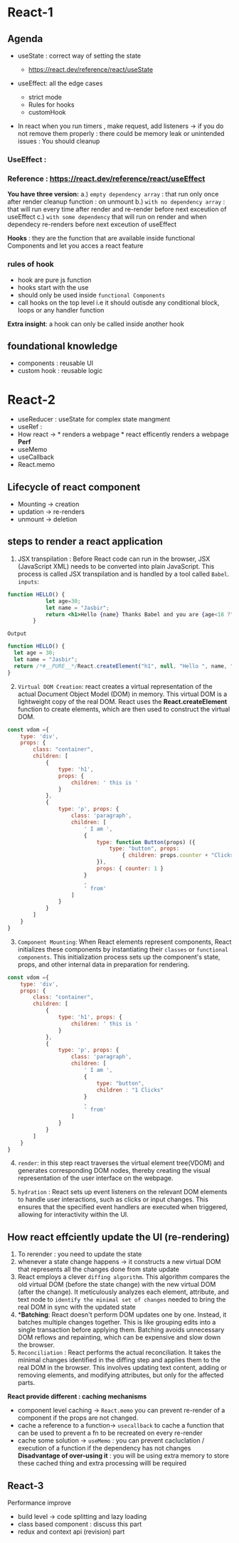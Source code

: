# React-1
## Agenda
* useState : correct way of setting the state 
  * https://react.dev/reference/react/useState
* useEffect: all the edge cases
	* strict mode 
	* Rules for hooks 
	* customHook 

* In react  when you run timers , make request, add listeners ->  if you do not remove them properly : there could be memory leak or unintended issues : You should cleanup 

 ### UseEffect :
 ### Reference : https://react.dev/reference/react/useEffect
 **You have three version:**
a.) `empty dependency array` : that run only once   after render
            cleanup function : on unmount 
b.) `with no dependency array`    : that will run every time after render and re-render
        before next exceution of useEffect
c.) `with some dependency`  that will run on render and when dependecy re-renders
        before next exceution of useEffect


**Hooks** : they are the function that are available inside functional Components and let you acces a react feature


### rules of hook 
* hook are pure js function 
* hooks start with the use
* should only be used inside `functional Components`
* call hooks on the top level i.e it should outisde any conditional block, loops or any handler function 

**Extra insight**: a hook can only be called inside another hook 


## foundational knowledge 
* components : reusable UI
* custom hook : reusable logic 


# React-2 
* useReducer : useState for complex state mangment
* useRef :
* How react ->
        *  renders a webpage
        * react efficently renders a webpage 
**Perf**
* useMemo
* useCallback
* React.memo


## Lifecycle of react component
* Mounting -> creation
* updation -> re-renders
* unmount -> deletion 

## steps to render a react application 
1. JSX transpilation  : Before React code can run in the browser, JSX (JavaScript XML) needs to be converted into plain JavaScript. This process is called JSX transpilation and is handled by a tool called `Babel`.
`inputs`:
```jsx
function HELLO() {
            let age=30;
            let name = "Jasbir";
            return <h1>Hello {name} Thanks Babel and you are {age<18 ?"underage":"eligble"} </h1>;
        }

```

`Output`
```jsx
function HELLO() {
  let age = 30;
  let name = "Jasbir";
  return /*#__PURE__*/React.createElement("h1", null, "Hello ", name, " Thanks Babel and you are ", age < 18 ? "underage" : "eligble", " ");
}
```

2. `Virtual DOM Creation`: react creates a virtual representation of the actual Document Object Model (DOM) in memory. This virtual DOM is a lightweight copy of the real DOM. React uses the **React.createElement** function to create elements, which are then used to construct the virtual DOM.


```js
const vdom ={
    type: 'div',
    props: {
        class: "container",
        children: [
            {
                type: 'h1', 
                props: {
                    children: ' this is '
                }
            },
            {
                type: 'p', props: {
                    class: 'paragraph',
                    children: [
                        ' I am ',
                        {
                            type: function Button(props) ({
                                type: "button", props:
                                    { children: props.counter + "Clicks" }
                            }),
                            props: { counter: 1 }
                        }
                        ,
                        ' from'
                    ]
                }
            }
        ]
    }
}
```


3. `Component Mounting`: When React elements represent components, React initializes these components by instantiating their `classes` or `functional components`. 
This initialization process sets up the component's state, props, and other internal data in preparation for rendering.

```js
const vdom ={
    type: 'div',
    props: {
        class: "container",
        children: [
            {
                type: 'h1', props: {
                    children: ' this is '
                }
            },
            {
                type: 'p', props: {
                    class: 'paragraph',
                    children: [
                        ' I am ',
                        {
                            type: "button",
                            children : "1 Clicks"
                        }
                        ,
                        ' from'
                    ]
                }
            }
        ]
    }
}
```

4. `render`:  in this step react  traverses the virtual element tree(VDOM) and generates corresponding DOM nodes, thereby creating the visual representation of the user interface on the webpage.

5. `hydration` : React sets up event listeners on the relevant DOM elements to handle user interactions, such as clicks or input changes. This ensures that the specified event handlers are executed when triggered, allowing for interactivity within the UI.

## How react effciently update the UI (re-rendering)
1. To rerender : you need to update the state
2. whenever a state change happens -> it constructs a new virtual DOM  that represents all the changes done from state update
3. React employs a clever `diffing algorithm`. This algorithm compares the old virtual DOM (before the state change) with the new virtual DOM (after the change). It meticulously analyzes each element, attribute, and text node to `identify the minimal set of changes` needed to bring the real DOM in sync with the updated state
4.  ***Batching**: React doesn't perform DOM updates one by one. Instead, it batches multiple changes together. This is like grouping edits into a single transaction before applying them. Batching avoids unnecessary DOM reflows and repainting, which can be expensive and slow down the browser.
5. `Reconciliation` : React performs the actual reconciliation. It takes the minimal changes identified in the diffing step and applies them to the real DOM in the browser. This involves updating text content, adding or removing elements, and modifying attributes, but only for the affected parts. 


**React provide different : caching mechanisms**
* component level caching -> `React.memo` you can prevent re-render of a component if the props are not changed.
* cache a reference  to a function-> `usecallback` to cache a function that can be used to prevent a fn to  be recreated on every re-render
* cache some solution -> `useMemo` : you can prevent cacluclation / execution of a function if the dependency has not changes
**Disadvantage of over-using it** : you will be using extra memory to store these cached thing and extra processing willl be required

## React-3
Performance improve
* build level -> code splitting and lazy loading
* class based component : discuss this part
* redux and context api (revision) part








